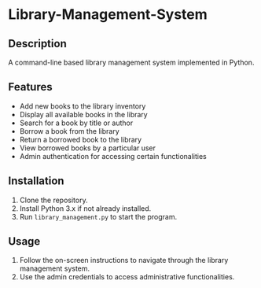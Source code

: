 # Library-Management-System

## Description
A command-line based library management system implemented in Python.

## Features
- Add new books to the library inventory
- Display all available books in the library
- Search for a book by title or author
- Borrow a book from the library
- Return a borrowed book to the library
- View borrowed books by a particular user
- Admin authentication for accessing certain functionalities

## Installation
1. Clone the repository.
2. Install Python 3.x if not already installed.
3. Run `library_management.py` to start the program.

## Usage
1. Follow the on-screen instructions to navigate through the library management system.
2. Use the admin credentials to access administrative functionalities.




